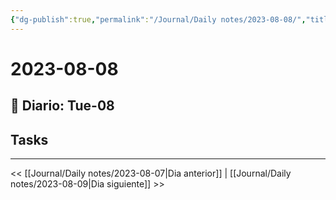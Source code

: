 ```yaml
---
{"dg-publish":true,"permalink":"/Journal/Daily notes/2023-08-08/","title":"2023-08-08","tags":["Daily"],"created":"2023-08-08T01:38:12.464-05:00","updated":"2023-09-08T19:36:26.876-05:00"}
---
```



# 2023-08-08

## 📅 Diario: Tue-08

## Tasks

- - - 

<< [[Journal/Daily notes/2023-08-07\|Dia anterior]] | [[Journal/Daily notes/2023-08-09\|Dia siguiente]] >>
